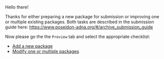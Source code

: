 Hello there!

Thanks for either preparing a new package for submission or improving one or multiple existing packages.
Both tasks are described in the submission guide here: https://www.poseidon-adna.org/#/archive_submission_guide

Now please go the the `Preview` tab and select the appropriate checklist:

- [Add a new package](?expand=1&template=add_package_template.md)
- [Modify one or multiple packages](?expand=1&template=modify_package_template.md)
